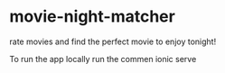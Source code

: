 # movie-night-matcher
rate movies and find the perfect movie to enjoy tonight!


To run the app locally run the commen ionic serve